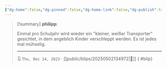 ```yaml
---
{"dg-home":false,"dg-pinned":false,"dg-home-link":false,"dg-publish":true,"type":"blip","created-date":"2023-12-14T00:00:00","updated-date":"2025-05-02T13:49:55","disabled rules":["yaml-title","yaml-title-alias","file-name-heading"],"title":"philipp on Threads @ 2023-12-14","dg-path":"blips/202505021349721.md","permalink":"/blips/202505021349721/","dgPassFrontmatter":true,"created":"2023-12-14T00:00:00","updated":"2025-05-02T13:49:55"}
---
```


> [!summary] **philipp**:
>
> Einmal pro Schuljahr wird wieder ein "kleiner, weißer Transporter" gesichtet, in dem angeblich Kinder verschleppt werden. Es ist jedes mal mühselig.
> - - -
>
> 🗓️ `Thu, Dec 14, 2023` · [[public/blips/20250502134972\|🔗]]
{ #blip}


